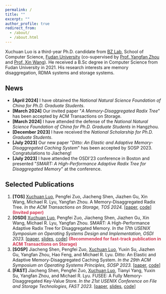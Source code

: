 ```yaml
---
permalink: /
title: ""
excerpt: ""
author_profile: true
redirect_from: 
  - /about/
  - /about.html
---
```

Xuchuan Luo is a third-year Ph.D. candidate from [BZ Lab](https://appsrv.cse.cuhk.edu.hk/~yfzhou/), School of Computer Science, [Fudan University](https://www.fudan.edu.cn/en/) (co-supervised by [Prof. Yangfan Zhou](https://cs.fudan.edu.cn/3f/a9/c25909a278441/page.htm) and [Prof. Xin Wang](https://cs.fudan.edu.cn/3f/7e/c25906a278398/page.htm)). He received a B.Sc degree in Computer Science from Fudan University in 2021. His research interests are memory disaggregation, RDMA systems and storage systems.


News
---
* **[April 2024]** I have obtained the *National Natural Science Foundation of China for Ph.D. Graduate Students*.
* **[March 2024]** Our invited paper "*A Memory-Disaggregated Radix Tree*" has been accepted by ACM Transactions on Storage.
* **[March 2024]** I have attended the defense of the *National Natural Science Foundation of China for Ph.D. Graduate Students* in Hangzhou.
* **[December 2023]** I have received the *National Scholarship for Ph.D. Graduate Students*.
* **[July 2023]** Our new paper "*Ditto: An Elastic and Adaptive Memory-Disaggregated Caching System*" has been accepted by SOSP 2023. Congratulations to Jiacheng!
* **[July 2023]** I have attended the OSDI'23 conference in Boston and presented "*SMART: A High-Performance Adaptive Radix Tree for Disaggregated Memory*" at the conference.


Selected Publications
---
1. **[TOS]** <u>Xuchuan Luo</u>, Pengfei Zuo, Jiacheng Shen, Jiazhen Gu, Xin Wang, Michael R. Lyu, Yangfan Zhou. A Memory-Disaggregated Radix Tree. *In the ACM Transactions on Storage, TOS 2024.* [[paper](https://dl.acm.org/doi/10.1145/3664289), [code](https://github.com/dmemsys/SMART/tree/extended-version)] <span style="color:#d33954;">**(Invited paper)**</span>
2. **[OSDI]** <u>Xuchuan Luo</u>, Pengfei Zuo, Jiacheng Shen, Jiazhen Gu, Xin Wang, Michael R. Lyu, Yangfan Zhou. SMART: A High-Performance Adaptive Radix Tree for Disaggregated Memory. *In the 17th USENIX Symposium on Operating Systems Design and Implementation, OSDI 2023.* [[paper](https://www.usenix.org/system/files/osdi23-luo.pdf), [slides](https://www.usenix.org/system/files/osdi23_slides_luo.pdf), [code](https//github.com/dmemsys/SMART)] <span style="color:#d33954;">**(Recommended for fast-track publication in ACM Transactions on Storage)**</span>
3. **[SOSP]** Jiacheng Shen, Pengfei Zuo, <u>Xuchuan Luo</u>, Yuxin Su, Jiazhen Gu, Yangfan Zhou, Hao Feng, and Michael R. Lyu. Ditto: An Elastic and Adaptive Memory-Disaggregated Caching System. *In the 29th ACM Symposium on Operating Systems Principles, SOSP 2023.* [[paper](https://dl.acm.org/doi/10.1145/3600006.3613144), [code](https://github.com/dmemsys/Ditto)]
4. **[FAST]** Jiacheng Shen, Pengfei Zuo, <u>Xuchuan Luo</u>, Tianyi Yang, Yuxin Su, Yangfan Zhou, and Michael R. Lyu. FUSEE: A Fully Memory-Disaggregated Key-Value Store. *In the 21st USENIX Conference on File and Storage Technologies, FAST 2023.* [[paper](https://www.usenix.org/system/files/fast23-shen.pdf), [slides](https://www.usenix.org/sites/default/files/conference/protected-files/fast23_slides_shen.pdf), [code](https://github.com/dmemsys/FUSEE)]

